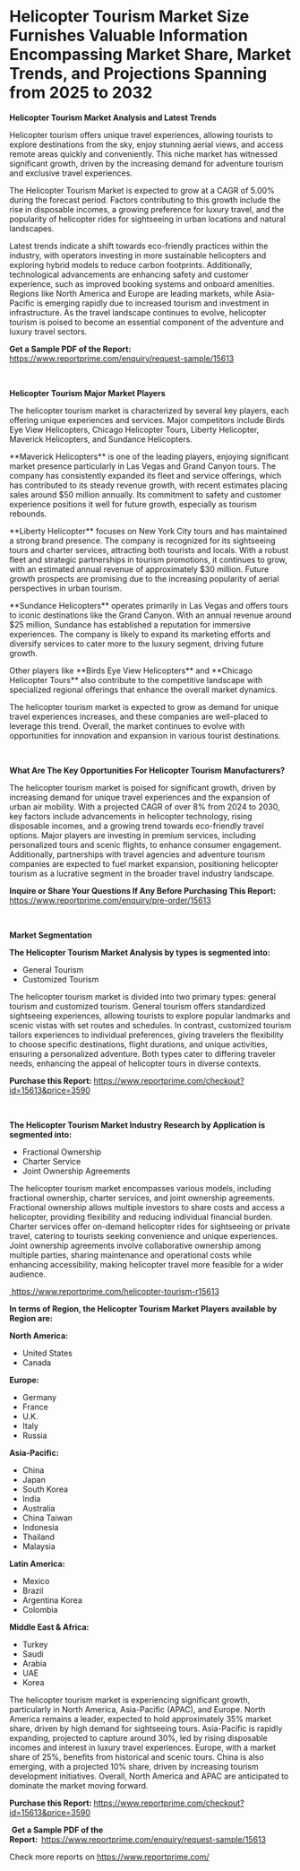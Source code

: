 <p><h1>Helicopter Tourism Market Size Furnishes Valuable Information Encompassing Market Share, Market Trends, and Projections Spanning from 2025 to 2032</h1></p><p><strong>Helicopter Tourism Market Analysis and Latest Trends</strong></p>
<p><p>Helicopter tourism offers unique travel experiences, allowing tourists to explore destinations from the sky, enjoy stunning aerial views, and access remote areas quickly and conveniently. This niche market has witnessed significant growth, driven by the increasing demand for adventure tourism and exclusive travel experiences. </p><p>The Helicopter Tourism Market is expected to grow at a CAGR of 5.00% during the forecast period. Factors contributing to this growth include the rise in disposable incomes, a growing preference for luxury travel, and the popularity of helicopter rides for sightseeing in urban locations and natural landscapes. </p><p>Latest trends indicate a shift towards eco-friendly practices within the industry, with operators investing in more sustainable helicopters and exploring hybrid models to reduce carbon footprints. Additionally, technological advancements are enhancing safety and customer experience, such as improved booking systems and onboard amenities. Regions like North America and Europe are leading markets, while Asia-Pacific is emerging rapidly due to increased tourism and investment in infrastructure. As the travel landscape continues to evolve, helicopter tourism is poised to become an essential component of the adventure and luxury travel sectors.</p></p>
<p><strong>Get a Sample PDF of the Report:&nbsp;</strong> <a href="https://www.reportprime.com/enquiry/request-sample/15613?utm_campaign=2732&utm_medium=2&utm_source=Github&utm_content=ia&utm_term=20032025&utm_id=helicopter-tourism">https://www.reportprime.com/enquiry/request-sample/15613</a></p>
<p>&nbsp;</p>
<p><strong>Helicopter Tourism Major Market Players</strong></p>
<p><p>The helicopter tourism market is characterized by several key players, each offering unique experiences and services. Major competitors include Birds Eye View Helicopters, Chicago Helicopter Tours, Liberty Helicopter, Maverick Helicopters, and Sundance Helicopters.</p><p>**Maverick Helicopters** is one of the leading players, enjoying significant market presence particularly in Las Vegas and Grand Canyon tours. The company has consistently expanded its fleet and service offerings, which has contributed to its steady revenue growth, with recent estimates placing sales around $50 million annually. Its commitment to safety and customer experience positions it well for future growth, especially as tourism rebounds.</p><p>**Liberty Helicopter** focuses on New York City tours and has maintained a strong brand presence. The company is recognized for its sightseeing tours and charter services, attracting both tourists and locals. With a robust fleet and strategic partnerships in tourism promotions, it continues to grow, with an estimated annual revenue of approximately $30 million. Future growth prospects are promising due to the increasing popularity of aerial perspectives in urban tourism.</p><p>**Sundance Helicopters** operates primarily in Las Vegas and offers tours to iconic destinations like the Grand Canyon. With an annual revenue around $25 million, Sundance has established a reputation for immersive experiences. The company is likely to expand its marketing efforts and diversify services to cater more to the luxury segment, driving future growth.</p><p>Other players like **Birds Eye View Helicopters** and **Chicago Helicopter Tours** also contribute to the competitive landscape with specialized regional offerings that enhance the overall market dynamics.</p><p>The helicopter tourism market is expected to grow as demand for unique travel experiences increases, and these companies are well-placed to leverage this trend. Overall, the market continues to evolve with opportunities for innovation and expansion in various tourist destinations.</p></p>
<p>&nbsp;</p>
<p><strong>What Are The Key Opportunities For Helicopter Tourism Manufacturers?</strong></p>
<p><p>The helicopter tourism market is poised for significant growth, driven by increasing demand for unique travel experiences and the expansion of urban air mobility. With a projected CAGR of over 8% from 2024 to 2030, key factors include advancements in helicopter technology, rising disposable incomes, and a growing trend towards eco-friendly travel options. Major players are investing in premium services, including personalized tours and scenic flights, to enhance consumer engagement. Additionally, partnerships with travel agencies and adventure tourism companies are expected to fuel market expansion, positioning helicopter tourism as a lucrative segment in the broader travel industry landscape.</p></p>
<p><strong>Inquire or Share Your Questions If Any Before Purchasing This Report:</strong> <a href="https://www.reportprime.com/enquiry/pre-order/15613?utm_campaign=2732&utm_medium=2&utm_source=Github&utm_content=ia&utm_term=20032025&utm_id=helicopter-tourism">https://www.reportprime.com/enquiry/pre-order/15613</a></p>
<p>&nbsp;</p>
<p><strong>Market Segmentation</strong></p>
<p><strong>The Helicopter Tourism Market Analysis by types is segmented into:</strong></p>
<p><ul><li>General Tourism</li><li>Customized Tourism</li></ul></p>
<p><p>The helicopter tourism market is divided into two primary types: general tourism and customized tourism. General tourism offers standardized sightseeing experiences, allowing tourists to explore popular landmarks and scenic vistas with set routes and schedules. In contrast, customized tourism tailors experiences to individual preferences, giving travelers the flexibility to choose specific destinations, flight durations, and unique activities, ensuring a personalized adventure. Both types cater to differing traveler needs, enhancing the appeal of helicopter tours in diverse contexts.</p></p>
<p><strong>Purchase this Report:&nbsp;</strong><a href="https://www.reportprime.com/checkout?id=15613&price=3590&utm_campaign=2732&utm_medium=2&utm_source=Github&utm_content=ia&utm_term=20032025&utm_id=helicopter-tourism">https://www.reportprime.com/checkout?id=15613&price=3590</a></p>
<p>&nbsp;</p>
<p><strong>The Helicopter Tourism Market Industry Research by Application is segmented into:</strong></p>
<p><ul><li>Fractional Ownership</li><li>Charter Service</li><li>Joint Ownership Agreements</li></ul></p>
<p><p>The helicopter tourism market encompasses various models, including fractional ownership, charter services, and joint ownership agreements. Fractional ownership allows multiple investors to share costs and access a helicopter, providing flexibility and reducing individual financial burden. Charter services offer on-demand helicopter rides for sightseeing or private travel, catering to tourists seeking convenience and unique experiences. Joint ownership agreements involve collaborative ownership among multiple parties, sharing maintenance and operational costs while enhancing accessibility, making helicopter travel more feasible for a wider audience.</p></p>
<p><a href="https://www.reportprime.com/helicopter-tourism-r15613?utm_campaign=2732&utm_medium=2&utm_source=Github&utm_content=ia&utm_term=20032025&utm_id=helicopter-tourism">&nbsp;https://www.reportprime.com/helicopter-tourism-r15613</a></p>
<p><strong>In terms of Region, the Helicopter Tourism Market Players available by Region are:</strong></p>
<p>
    <p> <strong> North America: </strong>
        <ul>
            <li>United States</li>
            <li>Canada</li>
        </ul>
        </p> 
    <p> <strong> Europe: </strong>
        <ul>
            <li>Germany</li>
            <li>France</li>
            <li>U.K.</li>
            <li>Italy</li>
            <li>Russia</li>
        </ul>
        </p> 
    <p> <strong> Asia-Pacific: </strong>
        <ul>
            <li>China</li>
            <li>Japan</li>
            <li>South Korea</li>
            <li>India</li>
            <li>Australia</li>
            <li>China Taiwan</li>
            <li>Indonesia</li>
            <li>Thailand</li>
            <li>Malaysia</li>
        </ul>
        </p> 
    <p> <strong> Latin America: </strong>
        <ul>
            <li>Mexico</li>
            <li>Brazil</li>
            <li>Argentina Korea</li>
            <li>Colombia</li>
        </ul>
        </p> 
    <p> <strong> Middle East & Africa: </strong>
        <ul>
            <li>Turkey</li>
            <li>Saudi</li>
            <li>Arabia</li>
            <li>UAE</li>
            <li>Korea</li>
        </ul>
    </p>
    </p>
<p><p>The helicopter tourism market is experiencing significant growth, particularly in North America, Asia-Pacific (APAC), and Europe. North America remains a leader, expected to hold approximately 35% market share, driven by high demand for sightseeing tours. Asia-Pacific is rapidly expanding, projected to capture around 30%, led by rising disposable incomes and interest in luxury travel experiences. Europe, with a market share of 25%, benefits from historical and scenic tours. China is also emerging, with a projected 10% share, driven by increasing tourism development initiatives. Overall, North America and APAC are anticipated to dominate the market moving forward.</p></p>
<p><strong>Purchase this Report: </strong><a href="https://www.reportprime.com/checkout?id=15613&price=3590&utm_campaign=2732&utm_medium=2&utm_source=Github&utm_content=ia&utm_term=20032025&utm_id=helicopter-tourism">https://www.reportprime.com/checkout?id=15613&price=3590</a></p>
<p>&nbsp;<strong>Get a Sample PDF of the Report:&nbsp;&nbsp;</strong><a href="https://www.reportprime.com/enquiry/request-sample/15613?utm_campaign=2732&utm_medium=2&utm_source=Github&utm_content=ia&utm_term=20032025&utm_id=helicopter-tourism">https://www.reportprime.com/enquiry/request-sample/15613</a></p>
<p><strong></strong></p>
<p>Check more reports on <a href="https://www.reportprime.com/?utm_campaign=2732&utm_medium=2&utm_source=Github&utm_content=ia&utm_term=20032025&utm_id=helicopter-tourism">https://www.reportprime.com/</a></p>
